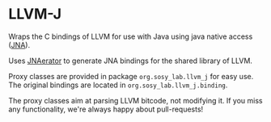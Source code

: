 # LLVM-J

Wraps the C bindings of LLVM for use with Java using java native access ([JNA](https://github.com/java-native-access/jna)).

Uses [JNAerator](https://github.com/nativelibs4java/JNAerator) to generate
JNA bindings for the shared library of LLVM.

Proxy classes are provided in package `org.sosy_lab.llvm_j` for easy use.
The original bindings are located in `org.sosy_lab.llvm_j.binding`.

The proxy classes aim at parsing LLVM bitcode, not modifying it.
If you miss any functionality, we're always happy about pull-requests!

